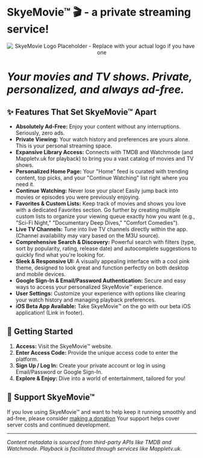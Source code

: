 # SkyeMovie™ 🎬 -  a private streaming service!

<p align="center">
  <img src="https://cdn.shopify.com/s/files/1/2141/0305/files/Movies_and_popcorn_1024x1024.png?v=1697011343" alt="SkyeMovie Logo Placeholder - Replace with your actual logo if you have one">
</p>

# *Your movies and TV shows. Private, personalized, and always ad-free.* #


## ✨ Features That Set SkyeMovie™ Apart

* **Absolutely Ad-Free:** Enjoy your content without any interruptions. Seriously, zero ads.
* **Private Viewing:** Your watch history and preferences are yours alone. This is your personal streaming space.
* **Expansive Library Access:** Connects with TMDB and Watchmode (and Mappletv.uk for playback) to bring you a vast catalog of movies and TV shows.
* **Personalized Home Page:** Your "Home" feed is curated with trending content, top picks, and your "Continue Watching" list right where you need it.
* **Continue Watching:** Never lose your place! Easily jump back into movies or episodes you were previously enjoying.
* **Favorites & Custom Lists:** Keep track of movies and shows you love with a dedicated Favorites section. Go further by creating multiple custom lists to organize your viewing queue exactly how you want (e.g., "Sci-Fi Night," "Documentary Deep Dives," "Comfort Comedies").
* **Live TV Channels:** Tune into live TV channels directly within the app. (Channel availability may vary based on the M3U source).
* **Comprehensive Search & Discovery:** Powerful search with filters (type, sort by popularity, rating, release date) and autocomplete suggestions to quickly find what you're looking for.
* **Sleek & Responsive UI:** A visually appealing interface with a cool pink theme, designed to look great and function perfectly on both desktop and mobile devices.
* **Google Sign-In & Email/Password Authentication:** Secure and easy ways to access your personalized SkyeMovie™ experience.
* **User Settings:** Customize your experience with options like clearing your watch history and managing playback preferences.
* **iOS Beta App Available:** Take SkyeMovie™ on the go with our beta iOS application! (Link in footer).

## 🚀 Getting Started

1.  **Access:** Visit the SkyeMovie™ website.
2.  **Enter Access Code:** Provide the unique access code to enter the platform.
3.  **Sign Up / Log In:** Create your private account or log in using Email/Password or Google Sign-In.
4.  **Explore & Enjoy:** Dive into a world of entertainment, tailored for you!

## 💖 Support SkyeMovie™

If you love using SkyeMovie™ and want to help keep it running smoothly and ad-free, please consider [making a donation](#) Your support helps cover server costs and continued development.

---

*Content metadata is sourced from third-party APIs like TMDB and Watchmode. Playback is facilitated through services like Mappletv.uk.*
